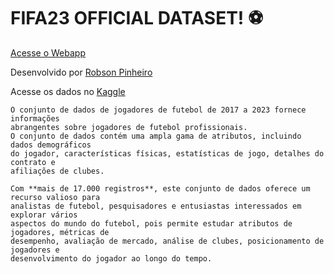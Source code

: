 # FIFA23 OFFICIAL DATASET! ⚽️

[Acesse o Webapp](https://projetoappfifa2023.streamlit.app/)

Desenvolvido por [Robson Pinheiro](https://www.linkedin.com/in/robsonrogerio/)

Acesse os dados no [Kaggle](https://www.kaggle.com/datasets/kevwesophia/fifa23-official-datasetclean-data)

    O conjunto de dados de jogadores de futebol de 2017 a 2023 fornece informações 
    abrangentes sobre jogadores de futebol profissionais.
    O conjunto de dados contém uma ampla gama de atributos, incluindo dados demográficos 
    do jogador, características físicas, estatísticas de jogo, detalhes do contrato e 
    afiliações de clubes. 
    
    Com **mais de 17.000 registros**, este conjunto de dados oferece um recurso valioso para 
    analistas de futebol, pesquisadores e entusiastas interessados em explorar vários 
    aspectos do mundo do futebol, pois permite estudar atributos de jogadores, métricas de 
    desempenho, avaliação de mercado, análise de clubes, posicionamento de jogadores e 
    desenvolvimento do jogador ao longo do tempo.
